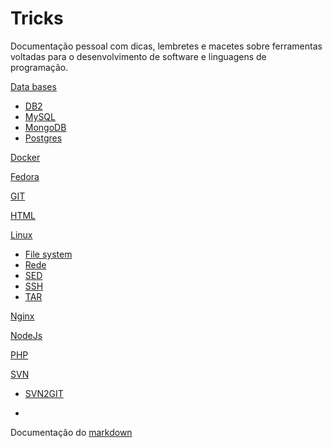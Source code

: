 # Tricks
Documentação pessoal com dicas, lembretes e macetes sobre ferramentas voltadas para o desenvolvimento de software e linguagens de programação.

[Data bases](/db/index.md)
  * [DB2](db/index.md#db2)
  * [MySQL](db/index.md#mysql)
  * [MongoDB](db/index.md#mongodb)
  * [Postgres](db/index.md#postgres)
 
[Docker](/docker/index.md)

[Fedora](/fedora/index.md)

[GIT](/git/index.md)

[HTML](html/index.md)

[Linux](linux/index.md)
  * [File system](linux/index.md#file-system)
  * [Rede](linux/index.md#rede)
  * [SED](linux/index.md#sed)
  * [SSH](linux/index.md#ssh)
  * [TAR](linux/index.md#tar)

[Nginx](nginx/index.md)

[NodeJs](node/index.md)

[PHP](php/index.md)

[SVN](/svn/index.md)
  * [SVN2GIT](/svn/index.md#svn2git)

-

Documentação do [markdown](https://github.com/adam-p/markdown-here/wiki/Markdown-Cheatsheet)
